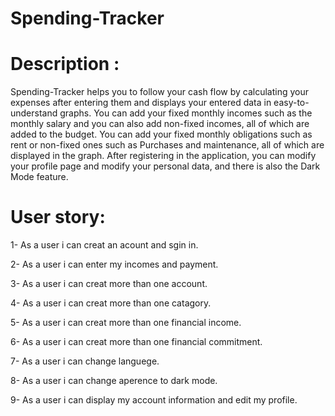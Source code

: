 # Spending-Tracker

# Description :
 
 Spending-Tracker helps you to follow your cash flow by calculating your expenses after entering them and displays your entered data in easy-to-understand graphs. You can add your fixed monthly incomes such as the monthly salary and you can also add non-fixed incomes, all of which are added to the budget. You can add your fixed monthly obligations such as rent or non-fixed ones such as Purchases and maintenance, all of which are displayed in the graph. After registering in the application, you can modify your profile page and modify your personal data, and there is also the Dark Mode feature.
 
 # User story:
 
  1- As a user i can creat an acount and sgin in.
  
  2- As a user i can enter my incomes and payment. 
  
  3- As a user i can creat more than one account. 
  
  4- As a user i can creat more than one catagory.
  
  5- As a user i can creat more than one financial income.
  
  6- As a user i can creat more than one financial commitment.
  
  7- As a user i can change languege.
  
  8- As a user i can change aperence to dark mode.
  
  9- As a user i can display my account information and edit my profile.
  
  
  
